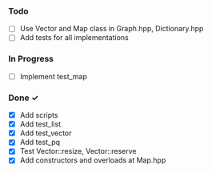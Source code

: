 ### Todo

- [ ] Use Vector and Map class in Graph.hpp, Dictionary.hpp
- [ ] Add tests for all implementations

### In Progress

- [ ] Implement test_map


### Done ✓

- [x] Add scripts
- [x] Add test_list
- [x] Add test_vector
- [x] Add test_pq
- [x] Test Vector::resize, Vector::reserve
- [x] Add constructors and overloads at Map.hpp
